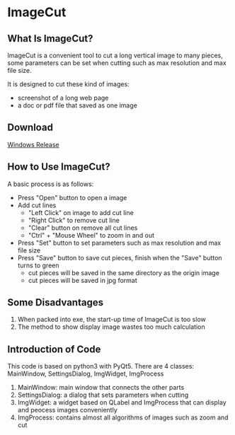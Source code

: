 # ImageCut

## What Is ImageCut?

ImageCut is a convenient tool to cut a long vertical image to many pieces, some parameters can be set when cutting such as max resolution and max file size.

It is designed to cut these kind of images:
* screenshot of a long web page
* a doc or pdf file that saved as one image

## Download

[Windows Release](https://github.com/culiutudousi/ImageCut/blob/master/release/ImageCut_win.zip)

## How to Use ImageCut?

A basic process is as follows:

* Press "Open" button to open a image
* Add cut lines
    * "Left Click" on image to add cut line 
    * "Right Click" to remove cut line 
    * "Clear" button on remove all cut lines 
    * "Ctrl" + "Mouse Wheel" to zoom in and out
* Press "Set" button to set parameters such as max resolution and max file size
* Press "Save" button to save cut pieces, finish when the "Save" button turns to green 
    * cut pieces will be saved in the same directory as the origin image 
    * cut pieces will be saved in jpg format

## Some Disadvantages

1. When packed into exe, the start-up time of ImageCut is too slow
2. The method to show display image wastes too much calculation

## Introduction of Code

This code is based on python3 with PyQt5.
There are 4 classes: MainWindow, SettingsDialog, ImgWidget, ImgProcess
1. MainWindow: main window that connects the other parts
2. SettingsDialog: a dialog that sets parameters when cutting
3. ImgWidget: a widget based on QLabel and ImgProcess that can display and peocess images conveniently
4. ImgProcess: contains almost all algorithms of images such as zoom and cut
